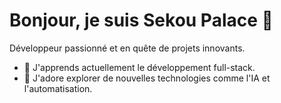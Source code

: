 # Bonjour, je suis Sekou Palace 👋  
Développeur passionné et en quête de projets innovants.  
- 🌱 J'apprends actuellement le développement full-stack.  
- 🚀 J'adore explorer de nouvelles technologies comme l'IA et l'automatisation.  



<!---
sekoudia/sekoudia is a ✨ special ✨ repository because its `README.md` (this file) appears on your GitHub profile.
You can click the Preview link to take a look at your changes.
--->
